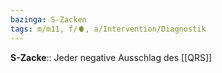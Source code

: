 ```yaml
---
bazinga: S-Zacken
tags: m/m11, f/🫀, a/Intervention/Diagnostik
---
```

**S-Zacke**:: Jeder negative Ausschlag des [[QRS]]